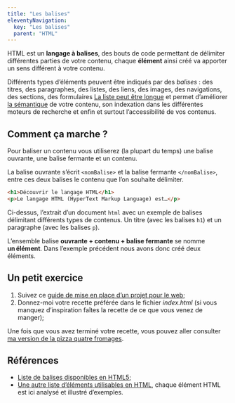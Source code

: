 ```yaml
---
title: "Les balises"
eleventyNavigation:
  key: "Les balises"
  parent: "HTML"
---
```


HTML est un **langage à balises**, des bouts de code permettant de délimiter différentes parties de votre contenu, chaque **élément** ainsi créé va apporter un sens différent à votre contenu.

Différents types d’éléments peuvent être indiqués par des *balises* : des titres, des paragraphes, des listes, des liens, des images, des navigations, des sections, des formulaires [La liste peut être longue](http://html5doctor.com/element-index/) et permet d’améliorer [la sémantique](https://fr.wikipedia.org/wiki/HTML_s%C3%A9mantique) de votre contenu, son indexation dans les différentes moteurs de recherche et enfin et surtout l’accessibilité de vos contenus.

## Comment ça marche ?

Pour baliser un contenu vous utiliserez (la plupart du temps) une balise ouvrante, une balise fermante et un contenu.

La balise ouvrante s’écrit `<nomBalise>` et la balise fermante `</nomBalise>`, entre ces deux balises le contenu que l’on souhaite délimiter.

``` html
<h1>Découvrir le langage HTML</h1>
<p>Le langage HTML (HyperText Markup Language) est…</p>
```

Ci-dessus, l’extrait d’un document `html` avec un exemple de balises délimitant différents types de contenus. Un titre (avec les balises `h1`) et un paragraphe (avec les balises `p`).

L’ensemble balise **ouvrante + contenu + balise fermante** se nomme **un élément**. Dans l’exemple précédent nous avons donc créé deux éléments.
## Un petit exercice

1. Suivez ce [guide de mise en place d’un projet pour le web](../../pratique/nouveau-projet);
2. Donnez-moi votre recette préférée dans le fichier *index.html* (si vous manquez d’inspiration faîtes la recette de ce que vous venez de manger);


Une fois que vous avez terminé votre recette, vous pouvez aller consulter [ma version de la pizza quatre fromages](../recette).

## Références

- [Liste de balises disponibles en HTML5](https://developer.mozilla.org/fr/docs/Web/HTML/Element);
- [Une autre liste d’éléments utilisables en HTML](http://html5doctor.com/element-index/), chaque élément HTML est ici analysé et illustré d’exemples.

